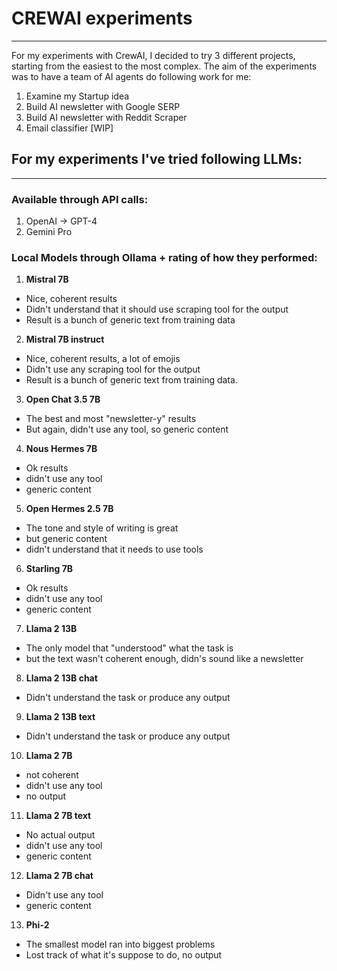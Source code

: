 # CREWAI experiments

------ 

For my experiments with CrewAI, I decided to try 3 different projects, starting from the easiest to the most complex. The aim of the experiments was to have a team of AI agents do following work for me:
1. Examine my Startup idea
2. Build AI newsletter with Google SERP
3. Build AI newsletter with Reddit Scraper 
4. Email classifier [WIP]

## For my experiments I've tried following LLMs:
---

### Available through API calls:

1. OpenAI -> GPT-4 
2. Gemini Pro 

### Local Models through Ollama + rating of how they performed:

1. **Mistral 7B** 
- Nice, coherent results
- Didn't understand that it should use scraping tool for the output
- Result is a bunch of generic text from training data
2. **Mistral 7B instruct** 
- Nice, coherent results, a lot of emojis
- Didn't use any scraping tool for the output
- Result is a bunch of generic text from training data.
3. **Open Chat 3.5 7B** 
- The best and most "newsletter-y" results
- But again, didn't use any tool, so generic content
4. **Nous Hermes 7B**  
- Ok results
- didn't use any tool
- generic content
5. **Open Hermes 2.5 7B** 
- The tone and style of writing is great
- but generic content
- didn't understand that it needs to use tools
6. **Starling 7B** 
- Ok results
- didn't use any tool
- generic content
7. **Llama 2 13B** 
- The only model that "understood" what the task is
- but the text wasn't coherent enough, didn's sound like a newsletter
8. **Llama 2 13B chat**  
- Didn't understand the task or produce any output
9. **Llama 2 13B text** 
- Didn't understand the task or produce any output
10. **Llama 2 7B** 
- not coherent
- didn't use any tool
- no output
11. **Llama 2 7B text** 
- No actual output
- didn't use any tool
- generic content
12. **Llama 2 7B chat** 
- Didn't use any tool
- generic content
13. **Phi-2**  
- The smallest model ran into biggest problems
- Lost track of what it's suppose to do, no output
